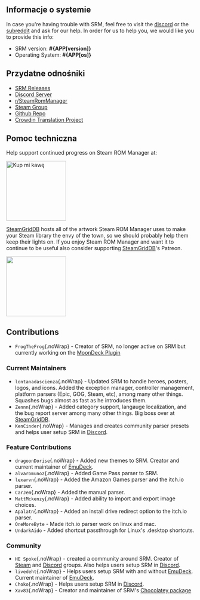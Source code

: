## Informacje o systemie

In case you're having trouble with SRM, feel free to visit the [discord](https://discord.gg/bnSVJrz) or the [subreddit](https://www.reddit.com/r/SteamRomManager/) and ask for our help. In order for us to help you, we would like you to provide this info:

- SRM version: **#{APP[version]}**
- Operating System: **#{APP[os]}**

## Przydatne odnośniki

- [SRM Releases](https://github.com/SteamGridDB/steam-rom-manager/releases)
- [Discord Server](https://discord.gg/bnSVJrz)
- [r/SteamRomManager](https://www.reddit.com/r/SteamRomManager/)
- [Steam Group](https://steamcommunity.com/groups/steamrommanager)
- [Github Repo](https://github.com/SteamGridDB/steam-rom-manager)
- [Crowdin Translation Project](https://crowdin.com/project/steam-rom-manager)

## Pomoc techniczna

Help support continued progress on Steam ROM Manager at:

<a href="https://www.buymeacoffee.com/cbartondock">
  <img src="https://raw.githubusercontent.com/SteamGridDB/steam-rom-manager/master/src/assets/images/buy-me-a-coffee.png" alt="Kup mi kawę" width="160">
</a>

[SteamGridDB](https://www.steamgriddb.com/) hosts all of the artwork Steam ROM Manager uses to make your Steam library the envy of the town, so we should probably help them keep their lights on. If you enjoy Steam ROM Manager and want it to continue to be useful also consider supporting [SteamGridDB](https://www.steamgriddb.com/)'s Patreon.

<a href="https://www.patreon.com/steamgriddb">
    <img src="https://c5.patreon.com/external/logo/become_a_patron_button@2x.png" width="160">
</a>

## Contributions

- `FrogTheFrog`{.noWrap} - Creator of SRM, no longer active on SRM but currently working on the [MoonDeck Plugin](https://github.com/FrogTheFrog/moondeck)

### Current Maintainers

- `lontanadascienza`{.noWrap} - Updated SRM to handle heroes, posters, logos, and icons. Added the exception manager, controller management, platform parsers (Epic, GOG, Steam, etc), among many other things. Squashes bugs almost as fast as he introduces them.
- `Zennn`{.noWrap} - Added category support, langauge localization, and the bug report server among many other things. Big boss over at [SteamGridDB](https://www.steamgriddb.com/).
- `KenCinder`{.noWrap} - Manages and creates community parser presets and helps user setup SRM in [Discord](https://discord.gg/bnSVJrz).

### Feature Contributions

- `dragoonDorise`{.noWrap} - Added new themes to SRM. Creator and current maintainer of [EmuDeck](https://www.emudeck.com/).
- `alvaromunoz`{.noWrap} - Added Game Pass parser to SRM.
- `lexarvn`{.noWrap} - Added the Amazon Games parser and the itch.io parser.
- `CarJem`{.noWrap} - Added the manual parser.
- `MattMckenzy`{.noWrap} - Added ability to import and export image choices.
- `Apalatn`{.noWrap} - Added an install drive redirect option to the itch.io parser.
- `OneMoreByte` - Made itch.io parser work on linux and mac.
- `UndarkAido` - Added shortcut passthrough for Linux's .desktop shortcuts.

### Community

- `HE Spoke`{.noWrap} - created a community around SRM. Creator of [Steam](https://steamcommunity.com/groups/steamrommanager) and [Discord](https://discord.gg/bnSVJrz) groups. Also helps users setup SRM in [Discord](https://discord.gg/bnSVJrz).
- `livedeht`{.noWrap} - Helps users setup SRM with and without [EmuDeck](https://www.emudeck.com/). Current maintainer of [EmuDeck](https://www.emudeck.com/).
- `Choko`{.noWrap} - Helps users setup SRM in [Discord](https://discord.gg/bnSVJrz).
- `Xav83`{.noWrap} - Creator and maintainer of SRM's [Chocolatey package](https://community.chocolatey.org/packages/steam-rom-manager)
